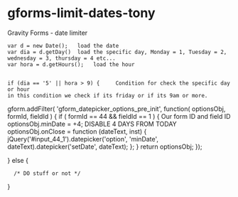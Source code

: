 # gforms-limit-dates-tony


  Gravity Forms - date limiter 

    var d = new Date();   load the date 
    var dia = d.getDay()  load the specific day, Monday = 1, Tuesday = 2, wednesday = 3, thursday = 4 etc... 
    var hora = d.getHours();   load the hour 


    if (dia == '5' || hora > 9) {     Condition for check the specific day or hour
    in this condition we check if its friday or if its 9am or more. 


gform.addFilter( 'gform_datepicker_options_pre_init', function( optionsObj, formId, fieldId ) {
    if ( formId == 44 && fieldId == 1 ) {   Our form ID and field ID 
        optionsObj.minDate = +4;    DISABLE 4 DAYS FROM TODAY  
        optionsObj.onClose = function (dateText, inst) {
             jQuery('#input_44_1').datepicker('option', 'minDate', dateText).datepicker('setDate', dateText);
        };
    }
    return optionsObj;
});
 

} else {  


      /* DO stuff or not */

	 	 

}


